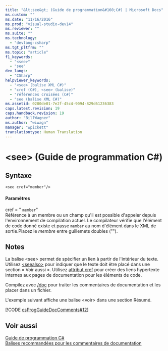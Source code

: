 ```yaml
---
title: "&lt;see&gt; (Guide de programmation&#160;C#) | Microsoft Docs"
ms.custom: ""
ms.date: "11/16/2016"
ms.prod: "visual-studio-dev14"
ms.reviewer: ""
ms.suite: ""
ms.technology: 
  - "devlang-csharp"
ms.tgt_pltfrm: ""
ms.topic: "article"
f1_keywords: 
  - "<see>"
  - "see"
dev_langs: 
  - "CSharp"
helpviewer_keywords: 
  - "<see> (balise XML C#)"
  - "cref (C#), <see> (balise)"
  - "références croisées (C#)"
  - "see (balise XML C#)"
ms.assetid: 0200de01-7e2f-45c4-9094-829d61236383
caps.latest.revision: 19
caps.handback.revision: 19
author: "BillWagner"
ms.author: "wiwagn"
manager: "wpickett"
translationtype: Human Translation
---
```

# &lt;see&gt; (Guide de programmation&#160;C#)
## Syntaxe  
  
```  
<see cref="member"/>  
```  
  
#### Paramètres  
 cref \= " `member`"  
 Référence à un membre ou un champ qu'il est possible d'appeler depuis l'environnement de compilation actuel.  Le compilateur vérifie que l'élément de code donné existe et passe `member` au nom d'élément dans le XML de sortie.Placez le *membre* entre guillemets doubles \(""\).  
  
## Notes  
 La balise \<see\> permet de spécifier un lien à partir de l'intérieur du texte.  Utilisez [\<seealso\>](../../../csharp/programming-guide/xmldoc/seealso.md) pour indiquer que le texte doit être placé dans une section « Voir aussi ».  Utilisez [attribut cref](../../../csharp/programming-guide/xmldoc/cref-attribute.md) pour créer des liens hypertexte internes aux pages de documentation pour les éléments de code.  
  
 Compilez avec [\/doc](../../../csharp/language-reference/compiler-options/doc-compiler-option.md) pour traiter les commentaires de documentation et les placer dans un fichier.  
  
 L'exemple suivant affiche une balise \<voir\> dans une section Résumé.  
  
 [!CODE [csProgGuideDocComments#12](../CodeSnippet/VS_Snippets_VBCSharp/csProgGuideDocComments#12)]  
  
## Voir aussi  
 [Guide de programmation C\#](../../../csharp/programming-guide/index.md)   
 [Balises recommandées pour les commentaires de documentation](../../../csharp/programming-guide/xmldoc/recommended-tags-for-documentation-comments.md)